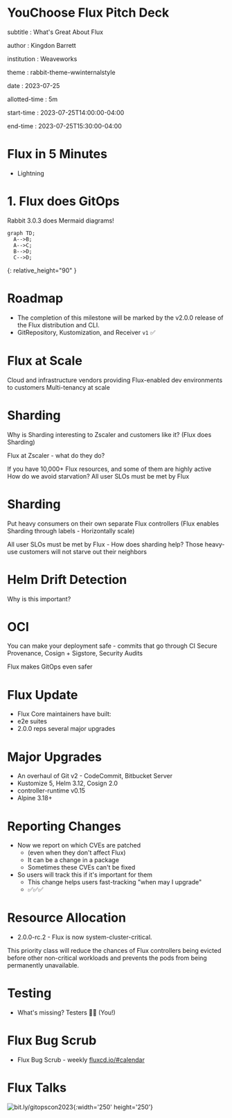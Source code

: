 # YouChoose Flux Pitch Deck

subtitle
:   What's Great About Flux

author
:   Kingdon Barrett

institution
:   Weaveworks

theme
:   rabbit-theme-wwinternalstyle

date
:   2023-07-25

allotted-time
:   5m

start-time
:   2023-07-25T14:00:00-04:00

end-time
:   2023-07-25T15:30:00-04:00

# Flux in 5 Minutes

* Lightning

# 1. Flux does GitOps

Rabbit 3.0.3 does Mermaid diagrams!

```mermaid
graph TD;
  A-->B;
  A-->C;
  B-->D;
  C-->D;
```
{:
  relative_height="90"
}

# Roadmap

* The completion of this milestone will be marked by the v2.0.0 release of the Flux distribution and CLI.
* GitRepository, Kustomization, and Receiver `v1` ✅

# Flux at Scale

Cloud and infrastructure vendors providing Flux-enabled dev environments to customers
Multi-tenancy at scale

# Sharding

Why is Sharding interesting to Zscaler and customers like it?
(Flux does Sharding)

Flux at Zscaler - what do they do?

If you have 10,000+ Flux resources, and some of them are highly active
How do we avoid starvation? All user SLOs must be met by Flux

# Sharding

Put heavy consumers on their own separate Flux controllers
(Flux enables Sharding through labels - Horizontally scale)

All user SLOs must be met by Flux - How does sharding help?
Those heavy-use customers will not starve out their neighbors

# Helm Drift Detection

Why is this important? 

# OCI

You can make your deployment safe - commits that go through CI
Secure Provenance, Cosign + Sigstore, Security Audits

Flux makes GitOps even safer

# Flux Update

* Flux Core maintainers have built:
* e2e suites
* 2.0.0 reps several major upgrades

# Major Upgrades

* An overhaul of Git v2 - CodeCommit, Bitbucket Server
* Kustomize 5, Helm 3.12, Cosign 2.0
* controller-runtime v0.15
* Alpine 3.18+

# Reporting Changes

* Now we report on which CVEs are patched
  * (even when they don't affect Flux)
  * It can be a change in a package
  * Sometimes these CVEs can't be fixed
* So users will track this if it's important for them
  * This change helps users fast-tracking "when may I upgrade"
  * ✅✅✅

# Resource Allocation

* 2.0.0-rc.2 - Flux is now system-cluster-critical.

This priority class will reduce the chances of Flux controllers being evicted
before other non-critical workloads and prevents the pods from being
permanently unavailable.

# Testing

* What's missing?
  Testers 🫵🙋 (You!)

# Flux Bug Scrub

* Flux Bug Scrub - weekly
  [fluxcd.io/#calendar][]

[fluxcd.io/#calendar]: https://fluxcd.io/#calendar

# Flux Talks

![](images/fluxqr.jpeg "bit.ly/gitopscon2023"){:width='250' height='250'}

[kingdonb/eks-cluster]: https://github.com/kingdonb/eks-cluster
[kingdonb/taking-bartholo]: https://github.com/kingdonb/taking-bartholo
[kingdonb/stats-tracker-ghcr]: https://github.com/kingdonb/stats-tracker-ghcr
[tobiaskuntzsch/kubernetes-operator]: https://gitlab.com/tobiaskuntzsch/kubernetes-operator
[ManageIQ/kubeclient]: https://github.com/ManageIQ/kubeclient
[kingdonb/cdcongitopscon2023-slides]: https://github.com/kingdonb/cdcongitopscon2023-slides
